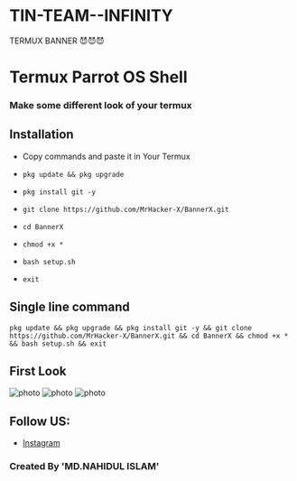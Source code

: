 # TIN-TEAM--INFINITY
TERMUX BANNER 😈😈😈
# Termux Parrot OS Shell
### Make some different look of your termux

## Installation
+ Copy commands and paste it in Your Termux

+ ```pkg update && pkg upgrade```
+ ```pkg install git -y```
+ ```git clone https://github.com/MrHacker-X/BannerX.git```
+ ```cd BannerX```
+ ```chmod +x *```
+ ```bash setup.sh```
+ ```exit```

## Single line command
```
pkg update && pkg upgrade && pkg install git -y && git clone https://github.com/MrHacker-X/BannerX.git && cd BannerX && chmod +x * && bash setup.sh && exit
```
## First Look
![photo](https://e.top4top.io/p_18889bda10.jpg)
![photo](https://c.top4top.io/p_1888yhr5g6.jpg)
![photo](https://b.top4top.io/p_18882ag7f0.jpg)

## Follow US:

+ [Instagram](https://facebook.com/nahidul407/)

### Created By 'MD.NAHIDUL ISLAM'
